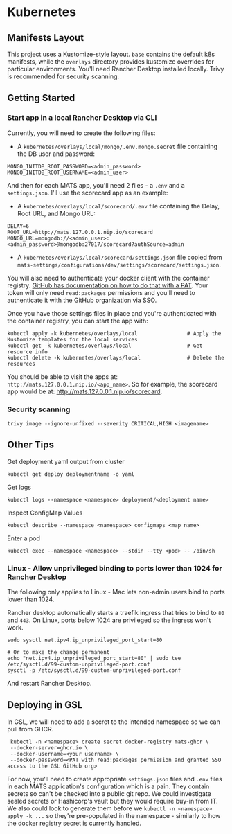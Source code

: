 # Kubernetes

## Manifests Layout

This project uses a Kustomize-style layout. `base` contains the default k8s manifests, while the `overlays` directory provides kustomize overrides for particular environments. You'll need Rancher Desktop installed locally. Trivy is recommended for security scanning.

## Getting Started

### Start app in a local Rancher Desktop via CLI

Currently, you will need to create the following files:

* A `kubernetes/overlays/local/mongo/.env.mongo.secret` file containing the DB user and password:

```env
MONGO_INITDB_ROOT_PASSWORD=<admin_password>
MONGO_INITDB_ROOT_USERNAME=<admin_user>
```

And then for each MATS app, you'll need 2 files - a `.env` and a `settings.json`. I'll use the scorecard app as an example:

* A `kubernetes/overlays/local/scorecard/.env` file containing the Delay, Root URL, and Mongo URL:

```env
DELAY=6
ROOT_URL=http://mats.127.0.0.1.nip.io/scorecard
MONGO_URL=mongodb://<admin_user>:<admin_password>@mongodb:27017/scorecard?authSource=admin 
```

* A `kubernetes/overlays/local/scorecard/settings.json` file copied from `mats-settings/configurations/dev/settings/scorecard/settings.json`.

You will also need to authenticate your docker client with the container registry. [GitHub has documentation on how to do that with a PAT](https://docs.github.com/en/packages/working-with-a-github-packages-registry/working-with-the-container-registry#authenticating-with-a-personal-access-token-classic). Your token will only need `read:packages` permissions and you'll need to authenticate it with the GitHub organization via SSO.

Once you have those settings files in place and you're authenticated with the container registry, you can start the app with:

```console
kubectl apply -k kubernetes/overlays/local                # Apply the Kustomize templates for the local services
kubectl get -k kubernetes/overlays/local                  # Get resource info
kubectl delete -k kubernetes/overlays/local               # Delete the resources
```

You should be able to visit the apps at: `http://mats.127.0.0.1.nip.io/<app_name>`. So for example, the scorecard app would be at: http://mats.127.0.0.1.nip.io/scorecard.

### Security scanning

```console
trivy image --ignore-unfixed --severity CRITICAL,HIGH <imagename>
```

## Other Tips

Get deployment yaml output from cluster

```console
kubectl get deploy deploymentname -o yaml
```

Get logs

```console
kubectl logs --namespace <namespace> deployment/<deployment name>
```

Inspect ConfigMap Values

```console
kubectl describe --namespace <namespace> configmaps <map name>
```

Enter a pod

```console
kubectl exec --namespace <namespace> --stdin --tty <pod> -- /bin/sh
```

### Linux - Allow unprivileged binding to ports lower than 1024 for Rancher Desktop

The following only applies to Linux - Mac lets non-admin users bind to ports lower than 1024.

Rancher desktop automatically starts a traefik ingress that tries to bind to `80` and `443`. On Linux, ports below 1024 are privileged so the ingress won't work.

```console
sudo sysctl net.ipv4.ip_unprivileged_port_start=80

# Or to make the change permanent
echo "net.ipv4.ip_unprivileged_port_start=80" | sudo tee /etc/sysctl.d/99-custom-unprivileged-port.conf
sysctl -p /etc/sysctl.d/99-custom-unprivileged-port.conf
```

And restart Rancher Desktop.

## Deploying in GSL

In GSL, we will need to add a secret to the intended namespace so we can pull from GHCR.

```console
 kubectl -n <namespace> create secret docker-registry mats-ghcr \
 --docker-server=ghcr.io \
 --docker-username=<your username> \
 --docker-password=<PAT with read:packages permission and granted SSO access to the GSL GitHub org>
```

For now, you'll need to create appropriate `settings.json` files and `.env` files in each MATS application's configuration which is a pain. They contain secrets so can't be checked into a public git repo. We could investigate sealed secrets or Hashicorp's vault but they would require buy-in from IT. We also could look to generate them before we `kubectl -n <namespace> apply -k ...` so they're pre-populated in the namespace - similarly to how the docker registry secret is currently handled.
